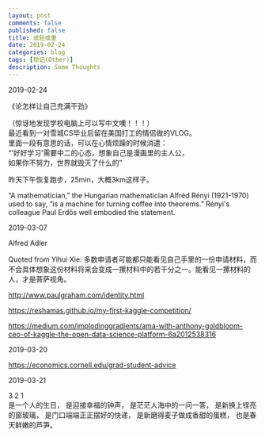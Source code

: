 ```yaml
---
layout: post
comments: false
published: false
title: 或轻或重
date: 2019-02-24
categories: blog
tags: [琐记(Other)]
description: Some Thoughts
---
```


2019-02-24

《论怎样让自己充满干劲》

（惊讶地发现学校电脑上可以写中文噢！！！）  
最近看到一对雪城CS毕业后留在美国打工的情侣做的VLOG。  
里面一段有意思的话，可以在心情烦躁的时候消遣：  
“'好好学习'需要中二的心态，想象自己是漫画里的主人公，  
如果你不努力，世界就毁灭了什么的”

昨天下午恢复跑步，25min，大概3km这样子。

“A mathematician,” the Hungarian mathematician Alfréd Rényi (1921-1970) used to say, “is a machine for turning coffee into theorems.” Rényi's colleague Paul Erdős well embodied the statement.

2019-03-07

Alfred Adler

Quoted from Yihui Xie: 多数申请者可能都只能看见自己手里的一份申请材料，而不会具体想象这份材料将来会变成一摞材料中的若干分之一。能看见一摞材料的人，才是菩萨视角。

http://www.paulgraham.com/identity.html

https://reshamas.github.io/my-first-kaggle-competition/

https://medium.com/implodinggradients/ama-with-anthony-goldbloom-ceo-of-kaggle-the-open-data-science-platform-6a2012538316

2019-03-20

https://economics.cornell.edu/grad-student-advice

2019-03-21

3 2 1  
是一个人的生日，
是迎接幸福的钟声，
是茫茫人海中的一问一答，
是新换上锃亮的窗玻璃，
是门口端端正正摆好的快递，
是新磨得麦子做成香甜的蛋糕，
也是春天鲜嫩的芦笋。

